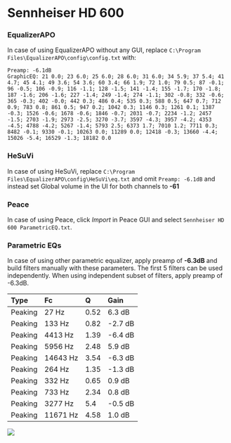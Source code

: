 # Sennheiser HD 600

### EqualizerAPO
In case of using EqualizerAPO without any GUI, replace `C:\Program Files\EqualizerAPO\config\config.txt`
with:
```
Preamp: -6.1dB
GraphicEQ: 21 0.0; 23 6.0; 25 6.0; 28 6.0; 31 6.0; 34 5.9; 37 5.4; 41 4.7; 45 4.1; 49 3.6; 54 3.6; 60 3.4; 66 1.9; 72 1.0; 79 0.5; 87 -0.1; 96 -0.5; 106 -0.9; 116 -1.1; 128 -1.5; 141 -1.4; 155 -1.7; 170 -1.8; 187 -1.6; 206 -1.6; 227 -1.4; 249 -1.4; 274 -1.1; 302 -0.8; 332 -0.6; 365 -0.3; 402 -0.0; 442 0.3; 486 0.4; 535 0.3; 588 0.5; 647 0.7; 712 0.9; 783 0.8; 861 0.5; 947 0.2; 1042 0.3; 1146 0.3; 1261 0.1; 1387 -0.3; 1526 -0.6; 1678 -0.6; 1846 -0.7; 2031 -0.7; 2234 -1.2; 2457 -1.5; 2703 -1.9; 2973 -2.5; 3270 -3.7; 3597 -4.3; 3957 -4.2; 4353 -4.5; 4788 -4.2; 5267 -1.4; 5793 2.5; 6373 1.7; 7010 1.2; 7711 0.3; 8482 -0.1; 9330 -0.1; 10263 0.0; 11289 0.0; 12418 -0.3; 13660 -4.4; 15026 -5.4; 16529 -1.3; 18182 0.0
```

### HeSuVi
In case of using HeSuVi, replace `C:\Program Files\EqualizerAPO\config\HeSuVi\eq.txt` and omit `Preamp:
-6.1dB` and instead set Global volume in the UI for both channels to **-61**

### Peace
In case of using Peace, click *Import* in Peace GUI and select `Sennheiser HD 600 ParametricEQ.txt`.

### Parametric EQs
In case of using other parametric equalizer, apply preamp of **-6.3dB** and build filters manually
with these parameters. The first 5 filters can be used independently.
When using independent subset of filters, apply preamp of -6.3dB.

| Type    | Fc       |    Q | Gain    |
|:--------|:---------|:-----|:--------|
| Peaking | 27 Hz    | 0.52 | 6.3 dB  |
| Peaking | 133 Hz   | 0.82 | -2.7 dB |
| Peaking | 4413 Hz  | 1.39 | -6.4 dB |
| Peaking | 5956 Hz  | 2.48 | 5.9 dB  |
| Peaking | 14643 Hz | 3.54 | -6.3 dB |
| Peaking | 264 Hz   | 1.35 | -1.3 dB |
| Peaking | 332 Hz   | 0.65 | 0.9 dB  |
| Peaking | 733 Hz   | 2.34 | 0.8 dB  |
| Peaking | 3277 Hz  | 5.4  | -0.5 dB |
| Peaking | 11671 Hz | 4.58 | 1.0 dB  |

![](https://raw.githubusercontent.com/jaakkopasanen/AutoEq/master/results/headphonecom/sbaf-serious/Sennheiser%20HD%20600/Sennheiser%20HD%20600.png)